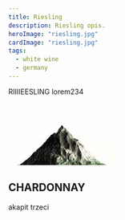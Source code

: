 ```yaml
---
title: Riesling
description: Riesling opis.
heroImage: "riesling.jpg"
cardImage: "riesling.jpg"
tags:
  - white wine
  - germany
---
```

RIIIIEESLING
lorem234

![alt gora](/img/mountain.png)

## CHARDONNAY

akapit trzeci